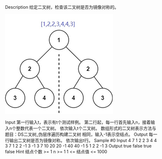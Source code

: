 Description
给定二叉树，检查该二叉树是否为镜像对称的。

![Alt text](image.png)

Input
第一行输入t，表示有t个测试样例。
第二行起，每一行首先输入n，接着输入n个整数代表一个二叉树。
依次输入t个二叉树。
数组形式的二叉树表示方法与题目：DS二叉树_伪层序遍历构建二叉树 相同，输入-1表示空结点。
Output
每一行输出二叉树是否为镜像对称。
依次输出t行。
Sample
#0
Input
4
7 1 2 2 3 4 4 3
7 1 2 2 -1 3 -1 3
7 10 20 20 -1 40 40 -1
5 1 2 2 -1 3
Output
true
false
true
false
Hint
结点个数 >= 1
n >= 1
1 <= 结点值 <= 1000